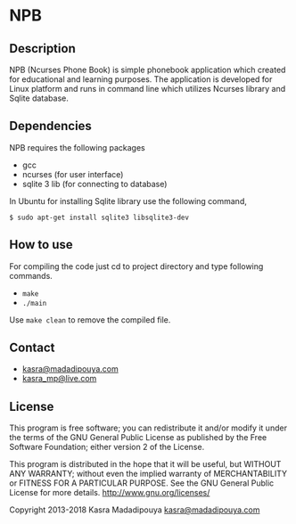 NPB
===

## Description
NPB (Ncurses Phone Book) is simple phonebook application which created for educational and learning purposes.
The application is developed for Linux platform and runs in command line which utilizes Ncurses library and Sqlite database.

## Dependencies
NPB requires the following packages
* gcc
* ncurses (for user interface)
* sqlite 3 lib (for connecting to database)

In Ubuntu for installing Sqlite library use the following command,
```
$ sudo apt-get install sqlite3 libsqlite3-dev
```

## How to use
For compiling the code just cd to project directory and type following commands.
* `make`
* `./main`

Use `make clean` to remove the compiled file.

## Contact
* kasra@madadipouya.com  
* kasra_mp@live.com  

## License
This program is free software; you can redistribute it and/or modify
it under the terms of the GNU General Public License as published by
the Free Software Foundation; either version 2 of the License.  

This program is distributed in the hope that it will be useful,
but WITHOUT ANY WARRANTY; without even the implied warranty of
MERCHANTABILITY or FITNESS FOR A PARTICULAR PURPOSE.  See the
GNU General Public License for more details. <http://www.gnu.org/licenses/>

Copyright 2013-2018 Kasra Madadipouya <kasra@madadipouya.com>
 
